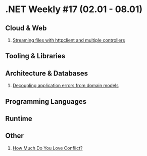 # .NET Weekly #17 (02.01 - 08.01)

## Cloud & Web

1. [Streaming files with httpclient and multiple controllers](http://blog.bennymichielsen.be/2017/01/03/streaming-files-with-httpclient-and-multiple-controllers/)

## Tooling & Libraries

## Architecture & Databases

1. [Decoupling application errors from domain models](http://blog.ploeh.dk/2017/01/03/decoupling-application-errors-from-domain-models/)

## Programming Languages

## Runtime

## Other

1. [How Much Do You Love Conflict?](http://www.yegor256.com/2017/01/03/how-much-you-love-conflicts.html)